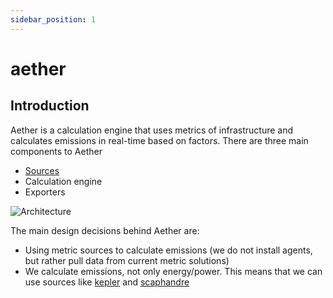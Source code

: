 ```yaml
---
sidebar_position: 1
---
```


# aether

## Introduction

Aether is a calculation engine that uses metrics of infrastructure and
calculates emissions in real-time based on factors. There are three main
components to Aether

- [Sources][1]
- Calculation engine
- Exporters

![Architecture](/img/architecture.webp)

The main design decisions behind Aether are:

- Using metric sources to calculate emissions (we do not install agents, but
  rather pull data from current metric solutions)
- We calculate emissions, not only energy/power. This means that we can use
  sources like [kepler][3] and [scaphandre][2]

[1]: sources/sources.md
[2]: https://github.com/hubblo-org/scaphandre
[3]: https://sustainable-computing.io/
